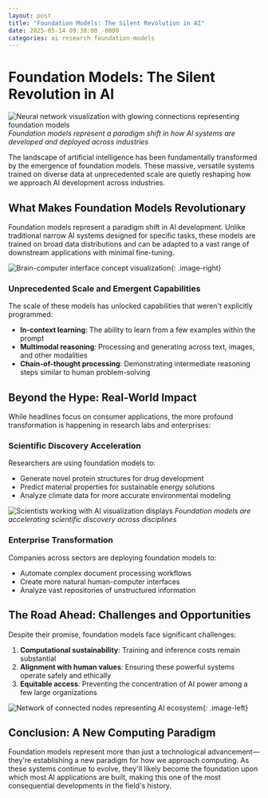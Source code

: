 ```yaml
---
layout: post
title: "Foundation Models: The Silent Revolution in AI"
date: 2025-05-14 09:30:00 -0000
categories: ai research foundation-models
---
```


# Foundation Models: The Silent Revolution in AI

![Neural network visualization with glowing connections representing foundation models](https://images.unsplash.com/photo-1677442135140-1d1c4307afed?w=1200&h=600&crop=entropy&fit=crop)
*Foundation models represent a paradigm shift in how AI systems are developed and deployed across industries*

The landscape of artificial intelligence has been fundamentally transformed by the emergence of foundation models. These massive, versatile systems trained on diverse data at unprecedented scale are quietly reshaping how we approach AI development across industries.

## What Makes Foundation Models Revolutionary

Foundation models represent a paradigm shift in AI development. Unlike traditional narrow AI systems designed for specific tasks, these models are trained on broad data distributions and can be adapted to a vast range of downstream applications with minimal fine-tuning.

![Brain-computer interface concept visualization](https://images.unsplash.com/photo-1581094794329-c8112a89f47e?w=800&h=500&crop=entropy&fit=crop){: .image-right}

### Unprecedented Scale and Emergent Capabilities

The scale of these models has unlocked capabilities that weren't explicitly programmed:

- **In-context learning**: The ability to learn from a few examples within the prompt
- **Multimodal reasoning**: Processing and generating across text, images, and other modalities
- **Chain-of-thought processing**: Demonstrating intermediate reasoning steps similar to human problem-solving

## Beyond the Hype: Real-World Impact

While headlines focus on consumer applications, the more profound transformation is happening in research labs and enterprises:

### Scientific Discovery Acceleration

Researchers are using foundation models to:
- Generate novel protein structures for drug development
- Predict material properties for sustainable energy solutions
- Analyze climate data for more accurate environmental modeling

![Scientists working with AI visualization displays](https://images.unsplash.com/photo-1581093458791-9a7b2202a3e9?w=800&h=500&crop=entropy&fit=crop)
*Foundation models are accelerating scientific discovery across disciplines*

### Enterprise Transformation

Companies across sectors are deploying foundation models to:
- Automate complex document processing workflows
- Create more natural human-computer interfaces
- Analyze vast repositories of unstructured information

## The Road Ahead: Challenges and Opportunities

Despite their promise, foundation models face significant challenges:

1. **Computational sustainability**: Training and inference costs remain substantial
2. **Alignment with human values**: Ensuring these powerful systems operate safely and ethically
3. **Equitable access**: Preventing the concentration of AI power among a few large organizations

![Network of connected nodes representing AI ecosystem](https://images.unsplash.com/photo-1639322537228-f710d846310a?w=800&h=500&crop=entropy&fit=crop){: .image-left}

## Conclusion: A New Computing Paradigm

Foundation models represent more than just a technological advancement—they're establishing a new paradigm for how we approach computing. As these systems continue to evolve, they'll likely become the foundation upon which most AI applications are built, making this one of the most consequential developments in the field's history.
